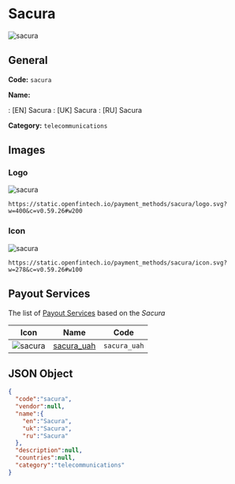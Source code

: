 
# Sacura 
![sacura](https://static.openfintech.io/payment_methods/sacura/logo.svg?w=400&c=v0.59.26#w200)  

## General 
**Code:** `sacura` 
 
**Name:** 
 
:	[EN] Sacura 
:	[UK] Sacura 
:	[RU] Sacura 
 
**Category:** `telecommunications` 
 

## Images 

### Logo 
![sacura](https://static.openfintech.io/payment_methods/sacura/logo.svg?w=400&c=v0.59.26#w200)  

```
https://static.openfintech.io/payment_methods/sacura/logo.svg?w=400&c=v0.59.26#w200
```  

### Icon 
![sacura](https://static.openfintech.io/payment_methods/sacura/icon.svg?w=278&c=v0.59.26#w100)  

```
https://static.openfintech.io/payment_methods/sacura/icon.svg?w=278&c=v0.59.26#w100
```  

## Payout Services 
 
The list of [Payout Services](/payout-services/) based on the _Sacura_ 

|Icon|Name|Code| 
|:---:|:---:|:---:| 
|![sacura](https://static.openfintech.io/payout_methods/sacura/icon.svg?w=278&c=v0.59.26#w40) |[sacura_uah](/payout-services/sacura_uah/)|`sacura_uah`| 
 

## JSON Object 

```json
{
  "code":"sacura",
  "vendor":null,
  "name":{
    "en":"Sacura",
    "uk":"Sacura",
    "ru":"Sacura"
  },
  "description":null,
  "countries":null,
  "category":"telecommunications"
}
```  
